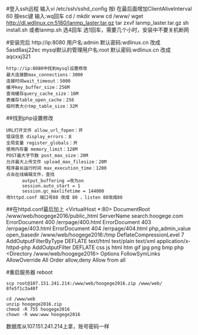#登入ssh远程
    输入vi /etc/ssh/sshd_config
    按i
    在最后面增加ClientAliveInterval 60
    按esc键
    输入:wq回车
    cd /
    mkdir www
    cd /www/
    wget http://dl.wdlinux.cn:5180/lanmp_laster.tar.gz
    tar zxvf lanmp_laster.tar.gz
    sh install.sh 或者lanmp.sh
    选4回车
    选1回车，需要几个小时，安装中不要关机断网

#安装完后
    http://ip:8080
    用户名:admin 
    默认密码:wdlinux.cn 改成5asd6asj22ec
    mysql默认的管理用户名:root 默认密码:wdlinux.cn 改成aqcxxj321

    http://ip:8080中找到mysql设置修改
    最大连接数max_connections：3000
    连接时间wait_timeout：5000
    缓冲key_buffer_size：256M
    查询缓存query_cache_size：16M
    表缓存table_open_cache：256
    临时表大小tmp_table_size：32M

##找到php设置修改

    URL打开文件 allow_url_fopen：开
    错误信息 display_errors：关
    全局变量 register_globals：开
    使用内存量 memory_limit：128M
    POST最大字节数 post_max_size：20M
    允许最大上传文件 upload_max_filesize：20M
    程序最长运行时间 max_execution_time：1200
    点击在线编辑文件，查找
          output_buffering =改为on
          session.auto_start = 1
          session.gc_maxlifetime = 144000
    改httpd.conf 端口号88 改成 80 ，listen 88改成80
##在httpd.conf最后加上
    <VirtualHost *:80>
    DocumentRoot /www/web/hoogege2016/public_html
    ServerName search.hoogege.com
    ErrorDocument 400 /errpage/400.html
    ErrorDocument 403 /errpage/403.html
    ErrorDocument 404 /errpage/404.html
    php_admin_value open_basedir /www/web/hoogege2016:/tmp
    <IfModule mod_deflate.c>
    DeflateCompressionLevel 7
    AddOutputFilterByType DEFLATE text/html text/plain text/xml application/x-httpd-php
    AddOutputFilter DEFLATE css js html htm gif jpg png bmp php
    </IfModule>
    </VirtualHost>
    <Directory /www/web/hoogege2016>
        Options FollowSymLinks
        AllowOverride All
        Order allow,deny
        Allow from all
    </Directory>


#重启服务器 reboot

    scp root@107.151.241.214:/www/web/hoogege2016.zip /www/web/
    8fe5f1c3a40f
    
    cd /www/web
    unzip hoogege2016.zip
    chmod -R 755 hoogege2016
    chown -R www:www hoogege2016

数据库从107.151.241.214上拿，账号密码一样